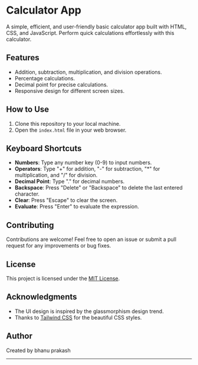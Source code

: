 # Calculator App

A simple, efficient, and user-friendly basic calculator app built with HTML, CSS, and JavaScript. Perform quick calculations effortlessly with this calculator.

## Features

- Addition, subtraction, multiplication, and division operations.
- Percentage calculations.
- Decimal point for precise calculations.
- Responsive design for different screen sizes.

## How to Use

1. Clone this repository to your local machine.
2. Open the `index.html` file in your web browser.

## Keyboard Shortcuts

- **Numbers**: Type any number key (0-9) to input numbers.
- **Operators**: Type "+" for addition, "-" for subtraction, "\*" for multiplication, and "/" for division.
- **Decimal Point**: Type "." for decimal numbers.
- **Backspace**: Press "Delete" or "Backspace" to delete the last entered character.
- **Clear**: Press "Escape" to clear the screen.
- **Evaluate**: Press "Enter" to evaluate the expression.

## Contributing

Contributions are welcome! Feel free to open an issue or submit a pull request for any improvements or bug fixes.

## License

This project is licensed under the [MIT License](LICENSE).

## Acknowledgments

- The UI design is inspired by the glassmorphism design trend.
- Thanks to [Tailwind CSS](https://tailwindcss.com) for the beautiful CSS styles.

## Author

Created by bhanu prakash

---
